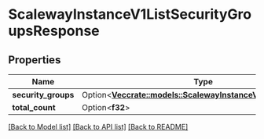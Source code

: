 # ScalewayInstanceV1ListSecurityGroupsResponse

## Properties

Name | Type | Description | Notes
------------ | ------------- | ------------- | -------------
**security_groups** | Option<[**Vec<crate::models::ScalewayInstanceV1SecurityGroup>**](scaleway.instance.v1.SecurityGroup.md)> |  | [optional]
**total_count** | Option<**f32**> |  | [optional]

[[Back to Model list]](../README.md#documentation-for-models) [[Back to API list]](../README.md#documentation-for-api-endpoints) [[Back to README]](../README.md)


